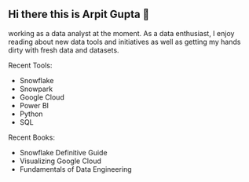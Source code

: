 ## Hi there this is Arpit Gupta 👋

working as a data analyst at the moment. As a data enthusiast, I enjoy reading about new data tools and initiatives as well as getting my hands dirty with fresh data and datasets.

Recent Tools:
- Snowflake
- Snowpark
- Google Cloud
- Power BI
- Python
- SQL

Recent Books:
- Snowflake Definitive Guide
- Visualizing Google Cloud
- Fundamentals of Data Engineering
